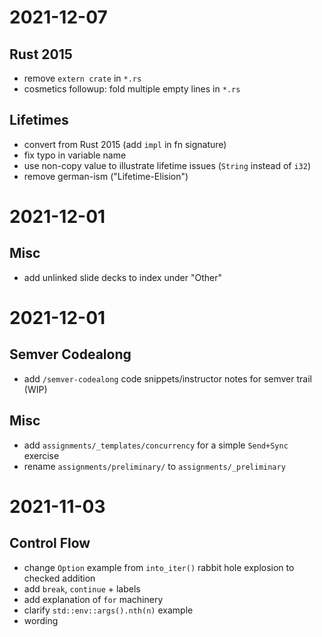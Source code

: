 # 2021-12-07
## Rust 2015
- remove `extern crate` in `*.rs`
- cosmetics followup: fold multiple empty lines in `*.rs`

## Lifetimes
- convert from Rust 2015 (add `impl` in fn signature)
- fix typo in variable name
- use non-copy value to illustrate lifetime issues (`String` instead of `i32`)
- remove german-ism ("Lifetime-Elision")

# 2021-12-01

## Misc
- add unlinked slide decks to index under "Other"

# 2021-12-01

## Semver Codealong
- add `/semver-codealong` code snippets/instructor notes for semver trail (WIP)

## Misc
- add `assignments/_templates/concurrency` for a simple `Send+Sync` exercise
- rename `assignments/preliminary/` to `assignments/_preliminary` 

# 2021-11-03
## Control Flow
- change `Option` example from `into_iter()` rabbit hole explosion to checked addition
- add `break`, `continue` + labels
- add explanation of `for` machinery
- clarify `std::env::args().nth(n)` example
- wording
